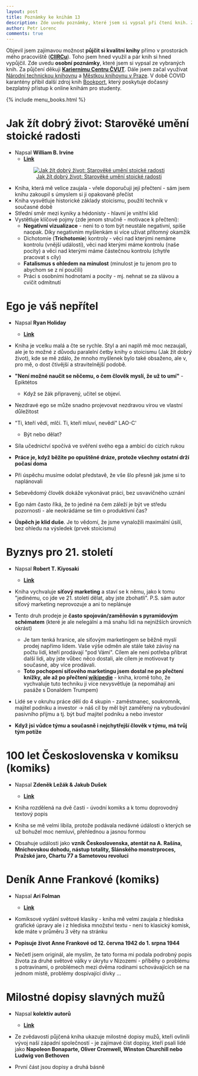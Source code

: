 ```yaml
---
layout: post
title: Poznámky ke knihám 13
description: Zde uvedu poznámky, které jsem si vypsal při čtení knih. Za půjčení děkuji Kariernímu Centru ČVUT, Městké knihovně Praha, Národní technické knihovně a Bookportu.
author: Petr Lorenc
comments: true
---
```


Objevil jsem zajímavou možnost **půjčit si kvalitní knihy** přímo v prostorách mého pracoviště (<a href="https://www.ciirc.cvut.cz/">**CIIRCu**</a>). Toho jsem hned využil a pár knih si hned vypůjčil. Zde uvedu **osobní poznámky**, které jsem si vypsal ze vybraných knih. Za půjčení děkuji <a href="http://kariernicentrum.cz/">**Kariernímu Centru ČVUT**</a>. Dále jsem začal využívat <a href="https://www.techlib.cz/cs/">Národní technickou knihovnu</a> a <a href="https://www.mlp.cz/cz/">Městkou knihovnu v Praze</a>. V době COVID karantény přibil další zdroj knih <a href="https://www.bookport.cz/">Bookport</a>, který poskytuje dočasný bezplatný přístup k online knihám pro studenty.

{% include menu_books.html %}

# Jak žít dobrý život: Starověké umění stoické radosti

* Napsal **William B. Irvine**
  * <a href="https://www.databazeknih.cz/knihy/jak-zit-dobry-zivot-staroveke-umeni-stoicke-radosti-455813">**Link**</a>

<figure class="image" align="middle">
  <a href="https://www.databazeknih.cz/img/books/45_/455813/big_jak-zit-dobry-zivot-staroveke-umeni-ZTG-455813.jpg" data-lightbox="Jak žít dobrý život: Starověké umění stoické radosti" data-title="Jak žít dobrý život: Starověké umění stoické radosti" data-lightbox="roadtrip">
    <img src="https://www.databazeknih.cz/img/books/45_/455813/big_jak-zit-dobry-zivot-staroveke-umeni-ZTG-455813.jpg" alt="Jak žít dobrý život: Starověké umění stoické radosti" title="Jak žít dobrý život: Starověké umění stoické radosti"/>
    <figcaption>Jak žít dobrý život: Starověké umění stoické radosti</figcaption>
  </a>
</figure>

* Kniha, která mě velice zaujala - vřele doporučuji její přečtení - sám jsem knihu zakoupil s úmyslem si ji opakovaně přečíst
* Kniha vysvětluje historické základy stoicismu, použití technik v současné době
* Střední směr mezi kyniky a hédonisty - hlavní je vnitřní klid
* Vystětluje klíčové pojmy (zde jenom stručně - motivace k přečtení):
  * **Negativní vizualizace** - neni to o tom být neustále negativní, spíše naopak. Díky negativním myšlenkám si více užívat přítomný okamžik
  * Dichotomie (**Trichotomie**) kontroly - věci nad kterými nemáme kontrolu (vnější události), věci nad kterými máme kontrolu (naše pocity) a věci nad kterými máme částečnou kontrolu (chytře pracovat s cíly)
  * **Fatalismus s ohledem na minulost** (minulost je tu jenom pro to abychom se z ní poučili)
  * Práci s osobními hodnotami a pocity - mj. nehnat se za slávou a cvičit odmítnutí


# Ego je váš nepřítel

* Napsal **Ryan Holiday**
  * <a href="https://www.databazeknih.cz/knihy/ego-je-vas-nepritel-346263">**Link**</a>

* Kniha je vcelku malá a čte se rychle. Styl a ani naplň mě moc nezaujali, ale je to možné z důvodu paralelní četby knihy o stoicismu (Jak žít dobrý život), kde se mě zdálo, že mnoho myšlenek bylo také obsaženo, ale v, pro mě, o dost čtivější a stravitelnější podobě.
* **"Není možné naučit se něčemu, o čem člověk myslí, že už to umí"** - Epiktétos
  * Když se žák připravený, učitel se objeví.
* Nezdravé ego se může snadno projevovat nezdravou vírou ve vlastní důležitost 
* "Ti, kteří vědí, mlčí. Ti, kteří mluví, nevědí" LAO-C'
  * Být nebo dělat?
* Síla učednictví spočívá ve svěření svého ega a ambicí do cizích rukou
* **Práce je, když běžíte po opuštěné dráze, protože všechny ostatní drží počasí doma**
* Při úspěchu musíme odolat představě, že vše šlo přesně jak jsme si to naplánovali
* Sebevědomý člověk dokáže vykonávat práci, bez usvavičného uznání
* Ego nám často říká, že to jediné na čem záleží je být ve středu pozornosti - ale neokrádáme se tim o produktivní čas?
* **Úspěch je klid duše**. Je to vědomí, že jsme vynaložili maximální úsilí, bez ohledu na výsledek (prvek stoicismu)

# Byznys pro 21. století

* Napsal **Robert T. Kiyosaki**
  * <a href="https://www.databazeknih.cz/knihy/byznys-pro-21-stoleti-97329">**Link**</a>

* Kniha vychvaluje **síťový marketing** a staví se k němu, jako k tomu "jedinému, co jde ve 21. století dělat, aby jste zbohatli". P.S. sám autor síťový marketing neprovozuje a ani to neplánuje
* Tento druh prodeje je **často spojován/zaměňován s pyramidovým schématem** (které je ale nelegální a má snahu lidi na nejnižších úrovních okrást)
  * Je tam tenká hranice, ale síťovým marketingem se běžně myslí prodej napřímo lidem. Vaše výše odměn ale stále také závisý na počtu lidí, kteří prodávají "pod Vámi". Cílem ale neni potřeba přibrat další lidi, aby jste vůbec něco dostali, ale cílem je motivovat ty současné, aby více prodávali.
  * **Toto pochopení síťového marketingu jsem dostal ne po přečtení knížky, ale až po přečtení <a href="https://cs.wikipedia.org/wiki/P%C5%99%C3%ADm%C3%BD_prodej">wikipedie</a>** - kniha, kromě toho, že vychvaluje tuto techniku ji více nevysvětluje (a nepomáhají ani pasáže s Donaldem Trumpem)
* Lidé se v okruhu práce dělí do 4 skupin - zaměstnanec, soukromník, majitel podniku a investor -> náš cíl by měl být zaměřený na vybudování pasivního příjmu a tj. být buď majitel podniku a nebo investor
* **Když jsi vůdce týmu a současně i nejchytřejší člověk v týmu, má tvůj tým potíže**

# 100 let Československa v komiksu (komiks)

* Napsal **Zdeněk Ležák & Jakub Dušek**
  * <a href="https://www.databazeknih.cz/knihy/100-let-ceskoslovenska-v-komiksu-386233">**Link**</a>

* Kniha rozdělená na dvě časti - úvodní komiks a k tomu doprovodný textový popis
* Kniha se mě velmi líbila, protože podávala nedávné údálosti o kterých se už bohužel moc nemluví, přehlednou a jasnou formou
* Obsahuje události jako **vznik Československa, atentát na A. Rašína, Mnichovskou dohodu, nástup totality, Slánského monstrproces, Pražské jaro, Chartu 77 a Sametovou revoluci**

# Deník Anne Frankové (komiks)

* Napsal **Ari Folman**
  * <a href="https://www.databazeknih.cz/knihy/denik-anne-frankove-356996">**Link**</a>

* Komiksové vydání světové klasiky - kniha mě velmi zaujala z hlediska grafické úpravy ale i z hlediska množství textu - neni to klasický komisk, kde máte v průměru 3 věty na stránku
* **Popisuje život Anne Frankové od 12. června 1942 do 1. srpna 1944**
* Nečetl jsem originál, ale myslím, že tato forma mi podala podrobný popis života za druhé světové války v úkrytu v Nizozemí - příběhy o problému s potravinami, o problémech mezi dvěma rodinami schovávajících se na jednom místě, problémy dospívající dívky ...


# Milostné dopisy slavných mužů

* Napsal **kolektiv autorů**
  * <a href="https://www.databazeknih.cz/knihy/milostne-dopisy-slavnych-muzu-milostne-dopisy-slavnych-muzu-1-284525">**Link**</a>

* Ze zvědavosti půjčená kniha ukazuje milostné dopisy mužů, kteří ovliníli vývoj naší západní společností - je zajímavé číst dopisy, kteří psali lidé jako **Napoleon Bonaparte, Oliver Cromwell, Winston Churchill nebo Ludwig von Bethoven**
* První část jsou dopisy a druhá básně
